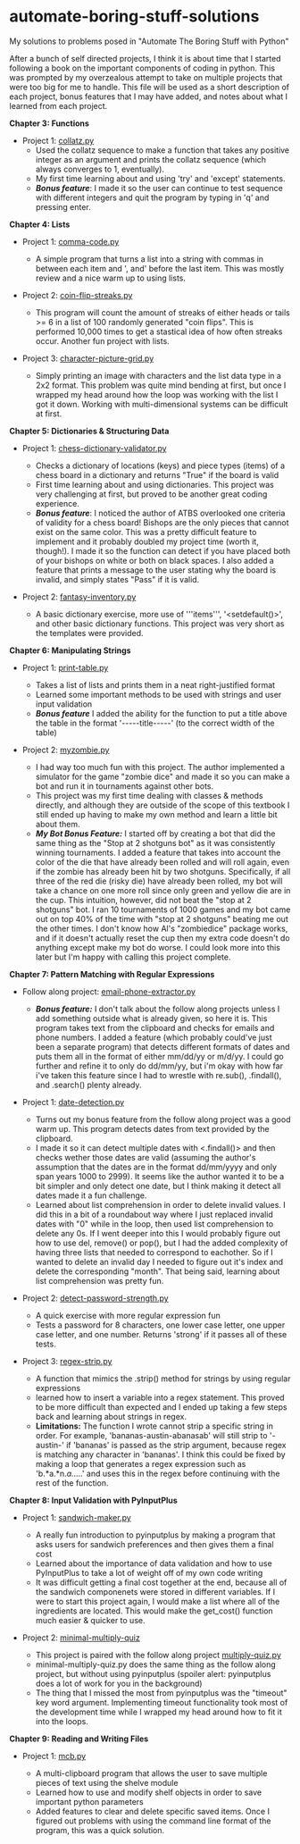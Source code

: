 # automate-boring-stuff-solutions
My solutions to problems posed in "Automate The Boring Stuff with Python"

After a bunch of self directed projects, I think it is about time that I started following a book on the important components of coding in python.  This was prompted by my overzealous attempt to take on multiple projects that were too big for me to handle.  This file will be used as a short description of each project, bonus features that I may have added, and notes about what I learned from each project.

**Chapter 3: Functions**

- Project 1:  [collatz.py](https://github.com/ostin-r/automate-boring-stuff-solutions/blob/main/Chapter%203/collatz.py)  
  - Used the collatz sequence to make a function that takes any positive integer as an argument and prints the collatz sequence (which always converges to 1, eventually).  
  - My first time learning about and using 'try' and 'except' statements.  
  - ***Bonus feature***:  I made it so the user can continue to test sequence with different integers and quit the program by typing in 'q' and pressing enter.

**Chapter 4: Lists**

- Project 1: [comma-code.py](https://github.com/ostin-r/automate-boring-stuff-solutions/blob/main/Chapter%204/comma-code.py)  
  - A simple program that turns a list into a string with commas in between each item and ', and' before the last item.  This was mostly review and a nice warm up to using lists.

- Project 2: [coin-flip-streaks.py](https://github.com/ostin-r/automate-boring-stuff-solutions/blob/main/Chapter%204/coin-flip-streaks.py)  
  - This program will count the amount of streaks of either heads or tails >= 6 in a list of 100 randomly generated "coin flips".  This is performed 10,000 times to get a stastical idea of how often streaks occur.  Another fun project with lists.

- Project 3: [character-picture-grid.py](https://github.com/ostin-r/automate-boring-stuff-solutions/blob/main/Chapter%204/character-picture-grid.py)  
  - Simply printing an image with characters and the list data type in a 2x2 format.  This problem was quite mind bending at first, but once I wrapped my head around how the loop was working with the list I got it down.  Working with multi-dimensional systems can be difficult at first.
  
  
**Chapter 5: Dictionaries & Structuring Data**

- Project 1: [chess-dictionary-validator.py](https://github.com/ostin-r/automate-boring-stuff-solutions/blob/main/Chapter%205/chess-dictionary-validator.py)
  - Checks a dictionary of locations (keys) and piece types (items) of a chess board in a dictionary and returns "True" if the board is valid
  - First time learning about and using dictionaries.  This project was very challenging at first, but proved to be another great coding experience.
  - ***Bonus feature***: I noticed the author of ATBS overlooked one criteria of validity for a chess board!  Bishops are the only pieces that cannot exist on the same color.  This was a pretty difficult feature to implement and it probably doubled my project time (worth it, though!).  I made it so the function can detect if you have placed both of your bishops on white or both on black spaces.  I also added a feature that prints a message to the user stating why the board is invalid, and simply states "Pass" if it is valid.
  
- Project 2: [fantasy-inventory.py](https://github.com/ostin-r/automate-boring-stuff-solutions/blob/main/Chapter%205/fantasy-inventory.py)
  - A basic dictionary exercise, more use of '''items''', '<setdefault()>', and other basic dictionary functions.  This project was very short as the templates were provided.
  
**Chapter 6: Manipulating Strings**
  
- Project 1: [print-table.py](https://github.com/ostin-r/automate-boring-stuff-solutions/blob/main/Chapter%206/print-table.py)
  - Takes a list of lists and prints them in a neat right-justified format
  - Learned some important methods to be used with strings and user input validation
  - ***Bonus feature*** I added the ability for the function to put a title above the table in the format '-----title-----' (to the correct width of the table)
  
- Project 2: [myzombie.py](https://github.com/ostin-r/automate-boring-stuff-solutions/blob/main/Chapter%206/myzombie.py)
  - I had way too much fun with this project.  The author implemented a simulator for the game "zombie dice" and made it so you can make a bot and run it in tournaments against other bots.
  - This project was my first time dealing with classes & methods directly, and although they are outside of the scope of this textbook I still ended up having to make my own method and learn a little bit about them.
  - ***My Bot Bonus Feature:*** I started off by creating a bot that did the same thing as the "Stop at 2 shotguns bot" as it was consistently winning tournaments.  I added a feature that takes into account the color of the die that have already been rolled and will roll again, even if the zombie has already been hit by two shotguns.  Specifically, if all three of the red die (risky die) have already been rolled, my bot will take a chance on one more roll since only green and yellow die are in the cup.  This intuition, however, did not beat the "stop at 2 shotguns" bot.  I ran 10 tournaments of 1000 games and my bot came out on top 40% of the time with "stop at 2 shotguns" beating me out the other times.  I don't know how Al's "zombiedice" package works, and if it doesn't actually reset the cup then my extra code doesn't do anything except make my bot do worse.  I could look more into this later but I'm happy with calling this project complete.

**Chapter 7: Pattern Matching with Regular Expressions**

- Follow along project: [email-phone-extractor.py](https://github.com/ostin-r/automate-boring-stuff-solutions/blob/main/follow-along/email-phone-extractor.py)
  - ***Bonus feature:*** I don't talk about the follow along projects unless I add something outside what is already given, so here it is.  This program takes text from the clipboard and checks for emails and phone numbers.  I added a feature (which probably could've just been a separate program) that detects different formats of dates and puts them all in the format of either mm/dd/yy or m/d/yy.  I could go further and refine it to only do dd/mm/yy, but i'm okay with how far i've taken this feature since I had to wrestle with re.sub(), .findall(), and .search() plenty already.

- Project 1: [date-detection.py](https://github.com/ostin-r/automate-boring-stuff-solutions/blob/main/Chapter%207/date-detection.py)
  - Turns out my bonus feature from the follow along project was a good warm up.  This program detects dates from text provided by the clipboard.
  - I made it so it can detect multiple dates with <.findall()> and then checks wether those dates are valid (assuming the author's assumption that the dates are in the format dd/mm/yyyy and only span years 1000 to 2999).  It seems like the author wanted it to be a bit simpler and only detect one date, but I think making it detect all dates made it a fun challenge.
  - Learned about list comprehension in order to delete invalid values.  I did this in a bit of a roundabout way where I just replaced invalid dates with "0" while in the loop, then used list comprehension to delete any 0s.  If I went deeper into this I would probably figure out how to use del, remove() or pop(), but I had the added complexity of having three lists that needed to correspond to eachother.  So if I wanted to delete an invalid day I needed to figure out it's index and delete the corresponding "month".  That being said, learning about list comprehension was pretty fun.

- Project 2: [detect-password-strength.py](https://github.com/ostin-r/automate-boring-stuff-solutions/blob/main/Chapter%207/detect-password-strength.py)
  - A quick exercise with more regular expression fun
  - Tests a password for 8 characters, one lower case letter, one upper case letter, and one number.  Returns 'strong' if it passes all of these tests.

- Project 3: [regex-strip.py](https://github.com/ostin-r/automate-boring-stuff-solutions/blob/main/Chapter%207/regex-strip.py)
  - A function that mimics the .strip() method for strings by using regular expressions
  - learned how to insert a variable into a regex statement.  This proved to be more difficult than expected and I ended up taking a few steps back and learning about strings in regex.
  - **Limitations:** The function I wrote cannot strip a specific string in order.  For example, 'bananas-austin-abanasab' will still strip to '-austin-' if 'bananas' is passed as the strip argument, because regex is matching any character in 'bananas'.  I think this could be fixed by making a loop that generates a regex expression such as 'b.*a.*n.*a.*....' and uses this in the regex before continuing with the rest of the function.

**Chapter 8: Input Validation with PyInputPlus**
- Project 1: [sandwich-maker.py](https://github.com/ostin-r/automate-boring-stuff-solutions/blob/main/Chapter%208/sandwich-maker.py)
  - A really fun introduction to pyinputplus by making a program that asks users for sandwich preferences and then gives them a final cost
  - Learned about the importance of data validation and how to use PyInputPlus to take a lot of weight off of my own code writing
  - It was difficult getting a final cost together at the end, because all of the sandwich componenets were stored in different variables.  If I were to start this project again, I would make a list where all of the ingredients are located.  This would make the get_cost() function much easier & quicker to use.

- Project 2: [minimal-multiply-quiz](https://github.com/ostin-r/automate-boring-stuff-solutions/blob/main/Chapter%208/minimal-multiply-quiz.py)
  - This project is paired with the follow along project [multiply-quiz.py](https://github.com/ostin-r/automate-boring-stuff-solutions/blob/main/follow-along/multiplication-quiz.py)
  - minimal-multiply-quiz.py does the same thing as the follow along project, but without using pyinputplus (spoiler alert: pyinputplus does a lot of work for you in the background)
  - The thing that I missed the most from pyinputplus was the "timeout" key word argument.  Implementing timeout functionality took most of the development time while I wrapped my head around how to fit it into the loops.

**Chapter 9: Reading and Writing Files**
- Project 1: [mcb.py](https://github.com/ostin-r/automate-boring-stuff-solutions/blob/main/Chapter%209/mcb.py)

  - A multi-clipboard program that allows the user to save multiple pieces of text using the shelve module
  - Learned how to use and modify shelf objects in order to save important python parameters
  - Added features to clear and delete specific saved items.  Once I figured out problems with using the command line format of the program, this was a quick solution.


